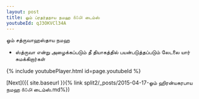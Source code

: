 ```yaml
---
layout: post
title: ஓம் ப்ரதர்தநாய நமஹ ௧௦௮ டைம்ஸ்
youtubeId: qJ3OKVCl34A
---
```

 
 
 ஓம் சத்ருவாஹஸ்தாய நமஹ  
 
 - ஸ்த்ருவா என்று அழைக்கப்படும் தீ தியாகத்தில் பயன்படுத்தப்படும் லேடலை யார் சுமக்கிறார்கள் 
 
  
 
  
 
 
 
 
 
 


{% include youtubePlayer.html id=page.youtubeId %}
 
[Next]({{ site.baseurl }}{% link  split2/_posts/2015-04-17-ஓம் ஹிரன்யகரபாய நமஹ ௧௦௮ டைம்ஸ்.md%})
 
